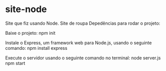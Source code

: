 # site-node
Site que fiz usando Node. Site de roupa 
Depedências para rodar o projeto:


Baixe o projeto:
npm init

Instale o Express, um framework web para Node.js, usando o seguinte comando:
npm install express


Execute o servidor usando o seguinte comando no terminal:
node server.js
npm start

